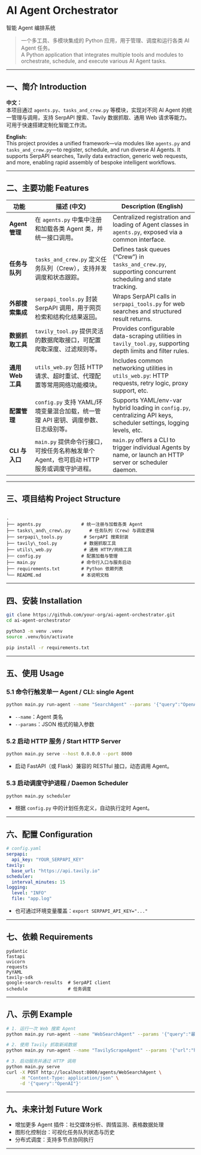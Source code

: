 # AI Agent Orchestrator  
智能 Agent 编排系统

> 一个多工具、多模块集成的 Python 应用，用于管理、调度和运行各类 AI Agent 任务。  
> A Python application that integrates multiple tools and modules to orchestrate, schedule, and execute various AI Agent tasks.

---

## 一、简介 Introduction

**中文：**  
本项目通过 `agents.py`、`tasks_and_crew.py` 等模块，实现对不同 AI Agent 的统一管理与调用，支持 SerpAPI 搜索、Tavily 数据抓取、通用 Web 请求等能力。可用于快速搭建定制化智能工作流。

**English:**  
This project provides a unified framework—via modules like `agents.py` and `tasks_and_crew.py`—to register, schedule, and run diverse AI Agents. It supports SerpAPI searches, Tavily data extraction, generic web requests, and more, enabling rapid assembly of bespoke intelligent workflows.

---

## 二、主要功能 Features

| 功能                                | 描述 (中文)                                                                                                             | Description (English)                                                                                                   |
|-------------------------------------|-------------------------------------------------------------------------------------------------------------------------|--------------------------------------------------------------------------------------------------------------------------|
| **Agent 管理**                       | 在 `agents.py` 中集中注册和加载各类 Agent 类，并统一接口调用。                                                             | Centralized registration and loading of Agent classes in `agents.py`, exposed via a common interface.                  |
| **任务与队列**                       | `tasks_and_crew.py` 定义任务队列（Crew），支持并发调度和状态跟踪。                                                         | Defines task queues (“Crew”) in `tasks_and_crew.py`, supporting concurrent scheduling and state tracking.               |
| **外部搜索集成**                     | `serpapi_tools.py` 封装 SerpAPI 调用，用于网页检索和结构化结果返回。                                                       | Wraps SerpAPI calls in `serpapi_tools.py` for web searches and structured result returns.                                |
| **数据抓取工具**                     | `tavily_tool.py` 提供灵活的数据爬取接口，可配置爬取深度、过滤规则等。                                                       | Provides configurable data-scraping utilities in `tavily_tool.py`, supporting depth limits and filter rules.            |
| **通用 Web 工具**                    | `utils_web.py` 包括 HTTP 请求、超时重试、代理配置等常用网络功能模块。                                                     | Includes common networking utilities in `utils_web.py`: HTTP requests, retry logic, proxy support, etc.                 |
| **配置管理**                         | `config.py` 支持 YAML/环境变量混合加载，统一管理 API 密钥、调度参数、日志级别等。                                           | Supports YAML/env-var hybrid loading in `config.py`, centralizing API keys, scheduler settings, logging levels, etc.    |
| **CLI 与入口**                       | `main.py` 提供命令行接口，可按任务名称触发单个 Agent，也可启动 HTTP 服务或调度守护进程。                                   | `main.py` offers a CLI to trigger individual Agents by name, or launch an HTTP server or scheduler daemon.             |

---

## 三、项目结构 Project Structure

```

.
├── agents.py               # 统一注册与加载各类 Agent
├── tasks\_and\_crew\.py       # 任务队列（Crew）与调度逻辑
├── serpapi\_tools.py        # SerpAPI 搜索封装
├── tavily\_tool.py          # 数据抓取工具
├── utils\_web.py            # 通用 HTTP/网络工具
├── config.py               # 配置加载与管理
├── main.py                 # 命令行入口与服务启动
├── requirements.txt        # Python 依赖列表
└── README.md               # 本说明文档

````

---

## 四、安装 Installation

```bash
git clone https://github.com/your-org/ai-agent-orchestrator.git
cd ai-agent-orchestrator

python3 -m venv .venv
source .venv/bin/activate

pip install -r requirements.txt
````

---

## 五、使用 Usage

### 5.1 命令行触发单一 Agent / CLI: single Agent

```bash
python main.py run-agent --name "SearchAgent" --params '{"query":"OpenAI GPT-4"}'
```

* `--name`：Agent 类名
* `--params`：JSON 格式的输入参数

### 5.2 启动 HTTP 服务 / Start HTTP Server

```bash
python main.py serve --host 0.0.0.0 --port 8000
```

* 启动 FastAPI（或 Flask）兼容的 RESTful 接口，动态调用 Agent。

### 5.3 启动调度守护进程 / Daemon Scheduler

```bash
python main.py scheduler
```

* 根据 `config.py` 中的计划任务定义，自动执行定时 Agent。

---

## 六、配置 Configuration

```yaml
# config.yaml
serpapi:
  api_key: "YOUR_SERPAPI_KEY"
tavily:
  base_url: "https://api.tavily.io"
scheduler:
  interval_minutes: 15
logging:
  level: "INFO"
  file: "app.log"
```

* 也可通过环境变量覆盖：`export SERPAPI_API_KEY="..."`

---

## 七、依赖 Requirements

```text
pydantic
fastapi
uvicorn
requests
PyYAML
tavily-sdk
google-search-results  # SerpAPI client
schedule               # 任务调度
```

---

## 八、示例 Example

```bash
# 1. 运行一次 Web 搜索 Agent
python main.py run-agent --name "WebSearchAgent" --params '{"query":"最新AI技术"}'

# 2. 使用 Tavily 抓取新闻数据
python main.py run-agent --name "TavilyScrapeAgent" --params '{"url":"https://news.example.com","depth":2}'

# 3. 启动服务并通过 HTTP 调用
python main.py serve
curl -X POST http://localhost:8000/agents/WebSearchAgent \
     -H "Content-Type: application/json" \
     -d '{"query":"OpenAI"}'
```

---

## 九、未来计划 Future Work

* 增加更多 Agent 插件：社交媒体分析、舆情监测、表格数据处理
* 图形化控制台：可视化任务队列状态与历史
* 分布式调度：支持多节点协同执行

---
